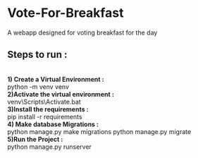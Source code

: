 # Vote-For-Breakfast
A webapp designed for voting breakfast for the day

## Steps to run :
<br>
<strong>1) Create a Virtual Environment :</strong>
<br>
      python -m venv venv
      <br>
<strong>2)Activate the virtual environment : </strong>
<br>
      venv\Scripts\Activate.bat
      <br>
<strong>3)Install the requirements :</strong>
<br>
      pip install -r requirements
      <br>
<strong>4) Make database Migrations :</strong>
<br>
      python manage.py make migrations
      python manage.py migrate
      <br>
<strong>5)Run the Project :</strong>
<br>
      python manage.py runserver
      
